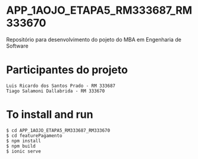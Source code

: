 # APP_1AOJO_ETAPA5_RM333687_RM333670
Repositório para desenvolvimento do pojeto do MBA em Engenharia de Software
# Participantes do projeto 
```
Luis Ricardo dos Santos Prado - RM 333687
Tiago Salamoni Dallabrida - RM 333670
```
# To install and run
```
$ cd APP_1AOJO_ETAPA5_RM333687_RM333670
$ cd featurePagamento
$ npm install
$ npm build
$ ionic serve
```
